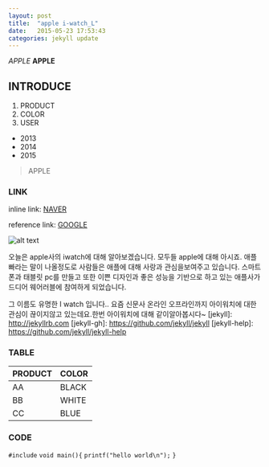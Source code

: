 ```yaml
---
layout: post
title:  "apple i-watch_L"
date:   2015-05-23 17:53:43
categories: jekyll update
---
```

*APPLE*
**APPLE**

## INTRODUCE

1. PRODUCT
2. COLOR
3. USER
- 2013
- 2014
- 2015

>APPLE


### LINK

inline link:
[NAVER](http://www.naver.com)

reference link:
[GOOGLE][1]

[1]: https://www.google.co.kr

![alt text](http://yskmedia01.cafe24.com/wp-content/uploads/2013/11/웨어러블-이미지메인컷.jpg)

오늘은 apple사의 iwatch에 대해 알아보겠습니다.
모두들 apple에 대해 아시죠.
애플 빠라는 말이 나올정도로 사람들은 애플에 대해 사랑과 관심을보여주고 있습니다. 스마트폰과 태블릿 pc를 만들고 또한 이쁜 디자인과 좋은 성능을 기반으로 하고 있는 애플사가 드디어 웨어러블에 참여하게 되었습니다.

그 이름도 유명한 I watch 입니다..
요즘 신문사 온라인 오프라인까지 아이워치에 대한 관심이 끊이지않고 있는데요.한번 아이워치에 대해 같이알아봅시다~
[jekyll]:      http://jekyllrb.com
[jekyll-gh]:   https://github.com/jekyll/jekyll
[jekyll-help]: https://github.com/jekyll/jekyll-help

### TABLE

PRODUCT | COLOR
------- | -----
AA | BLACK
BB | WHITE
CC | BLUE

### CODE

`#include`
`void main(){`
`printf("hello world\n");`
`}`
